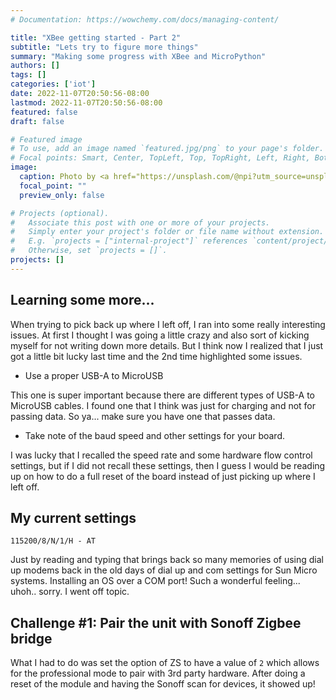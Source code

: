 ```yaml
---
# Documentation: https://wowchemy.com/docs/managing-content/

title: "XBee getting started - Part 2"
subtitle: "Lets try to figure more things"
summary: "Making some progress with XBee and MicroPython"
authors: []
tags: []
categories: ['iot']
date: 2022-11-07T20:50:56-08:00
lastmod: 2022-11-07T20:50:56-08:00
featured: false
draft: false

# Featured image
# To use, add an image named `featured.jpg/png` to your page's folder.
# Focal points: Smart, Center, TopLeft, Top, TopRight, Left, Right, BottomLeft, Bottom, BottomRight.
image:
  caption: Photo by <a href="https://unsplash.com/@npi?utm_source=unsplash&utm_medium=referral&utm_content=creditCopyText">Pavel Neznanov</a> on <a href="https://unsplash.com/s/photos/mesh-network?utm_source=unsplash&utm_medium=referral&utm_content=creditCopyText">Unsplash</a>
  focal_point: ""
  preview_only: false

# Projects (optional).
#   Associate this post with one or more of your projects.
#   Simply enter your project's folder or file name without extension.
#   E.g. `projects = ["internal-project"]` references `content/project/deep-learning/index.md`.
#   Otherwise, set `projects = []`.
projects: []
---
```


## Learning some more...

When trying to pick back up where I left off, I ran into some really interesting issues. At first I thought I was going a little crazy and also sort of kicking myself for not writing down more details. But I think now I realized that I just got a little bit lucky last time and the 2nd time highlighted some issues.

* Use a proper USB-A to MicroUSB

This one is super important because there are different types of USB-A to MicroUSB cables. I found one that I think was just for charging and not for passing data. So ya... make sure you have one that passes data.

* Take note of the baud speed and other settings for your board.

I was lucky that I recalled the speed rate and some hardware flow control settings, but if I did not recall these settings, then I guess I would be reading up on how to do a full reset of the board instead of just picking up where I left off.

## My current settings

```
115200/8/N/1/H - AT
```

Just by reading and typing that brings back so many memories of using dial up modems back in the old days of dial up and com settings for Sun Micro systems. Installing an OS over a COM port! Such a wonderful feeling... uhoh.. sorry. I went off topic.

## Challenge #1: Pair the unit with Sonoff Zigbee bridge

What I had to do was set the option of ZS to have a value of `2` which allows for the professional mode to pair with 3rd party hardware. After doing a reset of the module and having the Sonoff scan for devices, it showed up!
